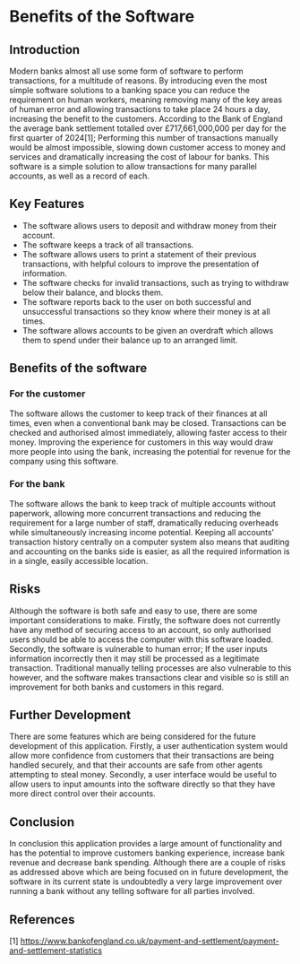 # Benefits of the Software

## Introduction

Modern banks almost all use some form of software to perform transactions, for a multitude of reasons. By introducing even the most simple software solutions to a banking space you can reduce the requirement on human workers, meaning removing many of the key areas of human error and allowing transactions to take place 24 hours a day, increasing the benefit to the customers. According to the Bank of England the average bank settlement totalled over £717,661,000,000 per day for the first quarter of 2024[1]; Performing this number of transactions manually would be almost impossible, slowing down customer access to money and services and dramatically increasing the cost of labour for banks. This software is a simple solution to allow transactions for many parallel accounts, as well as a record of each.

## Key Features

- The software allows users to deposit and withdraw money from their account.
- The software keeps a track of all transactions.
- The software allows users to print a statement of their previous transactions, with helpful colours to improve the presentation of information.
- The software checks for invalid transactions, such as trying to withdraw below their balance, and blocks them.
- The software reports back to the user on both successful and unsuccessful transactions so they know where their money is at all times.
- The software allows accounts to be given an overdraft which allows them to spend under their balance up to an arranged limit.

## Benefits of the software

### For the customer

The software allows the customer to keep track of their finances at all times, even when a conventional bank may be closed. Transactions can be checked and authorised almost immediately, allowing faster access to their money. Improving the experience for customers in this way would draw more people into using the bank, increasing the potential for revenue for the company using this software.

### For the bank

The software allows the bank to keep track of multiple accounts without paperwork, allowing more concurrent transactions and reducing the requirement for a large number of staff, dramatically reducing overheads while simultaneously increasing income potential. Keeping all accounts’ transaction history centrally on a computer system also means that auditing and accounting on the banks side is easier, as all the required information is in a single, easily accessible location.

## Risks

Although the software is both safe and easy to use, there are some important considerations to make. Firstly, the software does not currently have any method of securing access to an account, so only authorised users should be able to access the computer with this software loaded.
Secondly, the software is vulnerable to human error; If the user inputs information incorrectly then it may still be processed as a legitimate transaction. Traditional manually telling processes are also vulnerable to this however, and the software makes transactions clear and visible so is still an improvement for both banks and customers in this regard.

## Further Development

There are some features which are being considered for the future development of this application. Firstly, a user authentication system would allow more confidence from customers that their transactions are being handled securely, and that their accounts are safe from other agents attempting to steal money.
Secondly, a user interface would be useful to allow users to input amounts into the software directly so that they have more direct control over their accounts.

## Conclusion

In conclusion this application provides a large amount of functionality and has the potential to improve customers banking experience, increase bank revenue and decrease bank spending. Although there are a couple of risks as addressed above which are being focused on in future development, the software in its current state is undoubtedly a very large improvement over running a bank without any telling software for all parties involved.

## References

[1] https://www.bankofengland.co.uk/payment-and-settlement/payment-and-settlement-statistics
